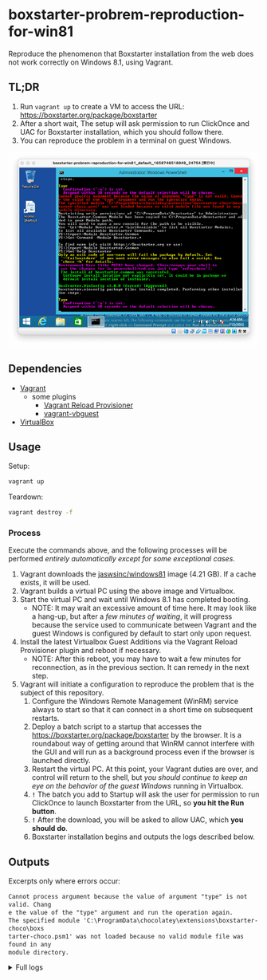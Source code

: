 # boxstarter-probrem-reproduction-for-win81

Reproduce the phenomenon that Boxstarter installation from the web does not
work correctly on Windows 8.1, using Vagrant.

## TL;DR

1. Run `vagrant up` to create a VM to access the URL:
   <https://boxstarter.org/package/boxstarter>
2. After a short wait, The setup will ask permission to run ClickOnce and
   UAC for Boxstarter installation, which you should follow there.
3. You can reproduce the problem in a terminal on guest Windows.

![Cannot process argument because the value of argument "type" is not valid. Change the value of the "type" argument and run the operation again. The specified module 'C:\ProgramData\chocolatey\extensions\boxstarter-choco\boxstarter-choco.psm1' as not loaded because no valid module file was found in any module directory.](https://raw.githubusercontent.com/kurone-kito/boxstarter-probrem-reproduction-for-win81/main/screenshot.png)

## Dependencies

- [Vagrant](https://www.vagrantup.com/)
  - some plugins
    - [Vagrant Reload Provisioner](https://github.com/aidanns/vagrant-reload)
    - [vagrant-vbguest](https://github.com/dotless-de/vagrant-vbguest)
- [VirtualBox](https://www.virtualbox.org/)

## Usage

Setup:

```sh
vagrant up
```

Teardown:

```sh
vagrant destroy -f
```

### Process

Execute the commands above, and the following processes will be performed
_entirely automatically except for some exceptional cases_.

1. Vagrant downloads the
   [jaswsinc/windows81](https://app.vagrantup.com/jaswsinc/boxes/windows81)
   image (4.21 GB). If a cache exists, it will be used.
2. Vagrant builds a virtual PC using the above image and Virtualbox.
3. Start the virtual PC and wait until Windows 8.1 has completed booting.
   - NOTE: It may wait an excessive amount of time here. It may look like a
     hang-up, but after a _few minutes of waiting_, it will progress
     because the service used to communicate between Vagrant and the guest
     Windows is configured by default to start only upon request.
4. Install the latest Virtualbox Guest Additions via the Vagrant Reload
   Provisioner plugin and reboot if necessary.
   - NOTE: After this reboot, you may have to wait a few minutes for
     reconnection, as in the previous section. It can remedy in the next
     step.
5. Vagrant will initiate a configuration to reproduce the problem that is
   the subject of this repository.
   1. Configure the Windows Remote Management (WinRM) service always to
      start so that it can connect in a short time on subsequent restarts.
   2. Deploy a batch script to a startup that accesses the
      <https://boxstarter.org/package/boxstarter> by the browser. It is a
      roundabout way of getting around that WinRM cannot interfere with
      the GUI and will run as a background process even if the browser is
      launched directly.
   3. Restart the virtual PC. At this point, your Vagrant duties are over,
      and control will return to the shell, but _you should continue to
      keep an eye on the behavior of the guest Windows_ running in
      Virtualbox.
   4. **`!`** The batch you add to Startup will ask the user for permission to run
      ClickOnce to launch Boxstarter from the URL, so
      **you hit the Run button**.
   5. **`!`** After the download, you will be asked to allow UAC, which
      **you should do**.
   6. Boxstarter installation begins and outputs the logs described below.

## Outputs

Excerpts only where errors occur:

```log
Cannot process argument because the value of argument "type" is not valid. Chang
e the value of the "type" argument and run the operation again.
The specified module 'C:\ProgramData\chocolatey\extensions\boxstarter-choco\boxs
tarter-choco.psm1' was not loaded because no valid module file was found in any
module directory.
```

<!-- markdownlint-disable MD033 -->
<details><summary>Full logs</summary>

```log
Boxstarter: Installing package boxstarter
Boxstarter Version 3.0.0.0
(c) 2018 Chocolatey Software, Inc, 2012 - 2018 Matt Wrock. https://boxstarter.or
g

Boxstarter: Disabling Automatic Updates from Windows Update
++ Boxstarter starting Calling Chocolatey to install boxstarter. This may take s
everal minutes to complete...
Boxstarter: SNAP! Chocolatey seems to be missing! - installing NOW!
Creating ChocolateyInstall as an environment variable (targeting 'Machine')
  Setting ChocolateyInstall to 'C:\ProgramData\chocolatey'
WARNING: It's very likely you will need to close and reopen your shell
  before you can use choco.
Restricting write permissions to Administrators
We are setting up the Chocolatey package repository.
The packages themselves go to 'C:\ProgramData\chocolatey\lib'
  (i.e. C:\ProgramData\chocolatey\lib\yourPackageName).
A shim file for the command line goes to 'C:\ProgramData\chocolatey\bin'
  and points to an executable in 'C:\ProgramData\chocolatey\lib\yourPackageName
'.

Creating Chocolatey folders if they do not already exist.

WARNING: You can safely ignore errors related to missing log files when
  upgrading from a version of Chocolatey less than 0.9.9.
  'Batch file could not be found' is also safe to ignore.
  'The system cannot find the file specified' - also safe.
chocolatey.nupkg file not installed in lib.
 Attempting to locate it from bootstrapper.
PATH environment variable does not have C:\ProgramData\chocolatey\bin in it. Add
ing...
WARNING: Not setting tab completion: Profile file does not exist at
'C:\Users\IEUser\Documents\WindowsPowerShell\Microsoft.PowerShell_profile.ps1'.
Chocolatey (choco.exe) is now ready.
You can call choco from anywhere, command line or powershell by typing choco.
Run choco /? for a list of functions.
You may need to shut down and restart powershell and/or consoles
 first prior to using choco.
Chocolatey v1.1.0
Installing the following packages:
boxstarter
By installing, you accept licenses for the packages.
Progress: Downloading BoxStarter.Common 3.0.0... 100%
Progress: Downloading boxstarter 3.0.0... 100%
Progress: Downloading BoxStarter.WinConfig 3.0.0... 100%
Progress: Downloading boxstarter.bootstrapper 3.0.0... 100%
Progress: Downloading boxstarter.chocolatey 3.0.0... 100%
Progress: Downloading Boxstarter.HyperV 3.0.0... 100%

BoxStarter.Common v3.0.0 (forced) [Approved]
boxstarter.common package files install completed. Performing other installation
 steps.

Type
  Confirmation (`-y`) is set.
  Respond within 30 seconds or the default selection will be chosen.
Cannot process argument because the value of argument "type" is not valid. Chang
e the value of the "type" argument and run the operation again.
The specified module 'C:\ProgramData\chocolatey\extensions\boxstarter-choco\boxs
tarter-choco.psm1' was not loaded because no valid module file was found in any
module directory.
Restricting write permissions of 'C:\ProgramData\Boxstarter' to Administrators
The Boxstarter.Common Module has been copied to C:\ProgramData\Boxstarter and ad
ded to your Module path.
You will need to open a new console for the path to be visible.
Use 'Get-Module Boxstarter.* -ListAvailable' to list all Boxstarter Modules.
To list all available Boxstarter Commands, use:
PS:>Import-Module Boxstarter.Common
PS:>Get-Command -Module Boxstarter.*

To find more info visit https://Boxstarter.org or use:
PS:>Import-Module Boxstarter.Common
PS:>Get-Help Boxstarter
Only an exit code of non-zero will fail the package by default. Set
 `--failonstderr` if you want error messages to also fail a script. See
 `choco -h` for details.
Environment Vars (like PATH) have changed. Close/reopen your shell to
 see the changes (or in powershell/cmd.exe just type `refreshenv`).
 The install of boxstarter.common was successful.
  Software install location not explicitly set, it could be in package or
  default install location of installer.

BoxStarter.WinConfig v3.0.0 (forced) [Approved]
boxstarter.winconfig package files install completed. Performing other installat
ion steps.

Type
  Confirmation (`-y`) is set.
  Respond within 30 seconds or the default selection will be chosen.
Cannot process argument because the value of argument "type" is not valid. Chang
e the value of the "type" argument and run the operation again.
The specified module 'C:\ProgramData\chocolatey\extensions\boxstarter-choco\boxs
tarter-choco.psm1' was not loaded because no valid module file was found in any
module directory.
Restricting write permissions of 'C:\ProgramData\Boxstarter' to Administrators
The Boxstarter.WinConfig Module has been copied to C:\ProgramData\Boxstarter and
 added to your Module path.
You will need to open a new console for the path to be visible.
Use 'Get-Module Boxstarter.* -ListAvailable' to list all Boxstarter Modules.
To list all available Boxstarter Commands, use:
PS:>Import-Module Boxstarter.WinConfig
PS:>Get-Command -Module Boxstarter.*

To find more info visit https://Boxstarter.org or use:
PS:>Import-Module Boxstarter.WinConfig
PS:>Get-Help Boxstarter
Only an exit code of non-zero will fail the package by default. Set
 `--failonstderr` if you want error messages to also fail a script. See
 `choco -h` for details.
 The install of boxstarter.winconfig was successful.
  Software install location not explicitly set, it could be in package or
  default install location of installer.

boxstarter.bootstrapper v3.0.0 (forced) [Approved]
boxstarter.bootstrapper package files install completed. Performing other instal
lation steps.

Type
  Confirmation (`-y`) is set.
  Respond within 30 seconds or the default selection will be chosen.
Cannot process argument because the value of argument "type" is not valid. Chang
e the value of the "type" argument and run the operation again.
The specified module 'C:\ProgramData\chocolatey\extensions\boxstarter-choco\boxs
tarter-choco.psm1' was not loaded because no valid module file was found in any
module directory.
Restricting write permissions of 'C:\ProgramData\Boxstarter' to Administrators
The Boxstarter.Bootstrapper Module has been copied to C:\ProgramData\Boxstarter
and added to your Module path.
You will need to open a new console for the path to be visible.
Use 'Get-Module Boxstarter.* -ListAvailable' to list all Boxstarter Modules.
To list all available Boxstarter Commands, use:
PS:>Import-Module Boxstarter.Bootstrapper
PS:>Get-Command -Module Boxstarter.*

To find more info visit https://Boxstarter.org or use:
PS:>Import-Module Boxstarter.Bootstrapper
PS:>Get-Help Boxstarter
Only an exit code of non-zero will fail the package by default. Set
 `--failonstderr` if you want error messages to also fail a script. See
 `choco -h` for details.
 The install of boxstarter.bootstrapper was successful.
  Software install location not explicitly set, it could be in package or
  default install location of installer.

boxstarter.chocolatey v3.0.0 (forced) [Approved]
boxstarter.chocolatey package files install completed. Performing other installa
tion steps.

Type
  Confirmation (`-y`) is set.
  Respond within 30 seconds or the default selection will be chosen.
Cannot process argument because the value of argument "type" is not valid. Chang
e the value of the "type" argument and run the operation again.
The specified module 'C:\ProgramData\chocolatey\extensions\boxstarter-choco\boxs
tarter-choco.psm1' was not loaded because no valid module file was found in any
module directory.
Restricting write permissions of 'C:\ProgramData\Boxstarter' to Administrators
The Boxstarter.Chocolatey Module has been copied to C:\ProgramData\Boxstarter an
d added to your Module path.
You will need to open a new console for the path to be visible.
Use 'Get-Module Boxstarter.* -ListAvailable' to list all Boxstarter Modules.
To list all available Boxstarter Commands, use:
PS:>Import-Module Boxstarter.Chocolatey
PS:>Get-Command -Module Boxstarter.*

To find more info visit https://Boxstarter.org or use:
PS:>Import-Module Boxstarter.Chocolatey
PS:>Get-Help Boxstarter
Only an exit code of non-zero will fail the package by default. Set
 `--failonstderr` if you want error messages to also fail a script. See
 `choco -h` for details.
 The install of boxstarter.chocolatey was successful.
  Software install location not explicitly set, it could be in package or
  default install location of installer.

Boxstarter.HyperV v3.0.0 (forced) [Approved]
boxstarter.hyperv package files install completed. Performing other installation
 steps.

Type
  Confirmation (`-y`) is set.
  Respond within 30 seconds or the default selection will be chosen.
Cannot process argument because the value of argument "type" is not valid. Chang
e the value of the "type" argument and run the operation again.
The specified module 'C:\ProgramData\chocolatey\extensions\boxstarter-choco\boxs
tarter-choco.psm1' was not loaded because no valid module file was found in any
module directory.
Restricting write permissions of 'C:\ProgramData\Boxstarter' to Administrators
The Boxstarter.HyperV Module has been copied to C:\ProgramData\Boxstarter and ad
ded to your Module path.
You will need to open a new console for the path to be visible.
Use 'Get-Module Boxstarter.* -ListAvailable' to list all Boxstarter Modules.
To list all available Boxstarter Commands, use:
PS:>Import-Module Boxstarter.HyperV
PS:>Get-Command -Module Boxstarter.*

To find more info visit https://Boxstarter.org or use:
PS:>Import-Module Boxstarter.HyperV
PS:>Get-Help Boxstarter
Only an exit code of non-zero will fail the package by default. Set
 `--failonstderr` if you want error messages to also fail a script. See
 `choco -h` for details.
 The install of boxstarter.hyperv was successful.
  Software install location not explicitly set, it could be in package or
  default install location of installer.

boxstarter v3.0.0 (forced) [Approved]
boxstarter package files install completed. Performing other installation steps.


Type
  Confirmation (`-y`) is set.
  Respond within 30 seconds or the default selection will be chosen.
Cannot process argument because the value of argument "type" is not valid. Chang
e the value of the "type" argument and run the operation again.
The specified module 'C:\ProgramData\chocolatey\extensions\boxstarter-choco\boxs
tarter-choco.psm1' was not loaded because no valid module file was found in any
module directory.
To load all Boxstarter Modules immediately, just enter 'BoxstarterShell'.
Interested in Windows Azure VM integration? Run CINST Boxstarter.Azure to instal
l Boxstarter's Azure integration.
Only an exit code of non-zero will fail the package by default. Set
 `--failonstderr` if you want error messages to also fail a script. See
 `choco -h` for details.
 The install of boxstarter was successful.
  Software install location not explicitly set, it could be in package or
  default install location of installer.

Chocolatey installed 6/6 packages.
 See the log for details (C:\ProgramData\chocolatey\logs\chocolatey.log).

Installed:
 - boxstarter.chocolatey v3.0.0
 - boxstarter v3.0.0
 - boxstarter.winconfig v3.0.0
 - boxstarter.common v3.0.0
 - boxstarter.bootstrapper v3.0.0
 - boxstarter.hyperv v3.0.0
++ Boxstarter finished Calling Chocolatey to install boxstarter. This may take s
everal minutes to complete... 00:03:54.2886254
True
Boxstarter: Restore Automatic Updates from Windows Update
Type ENTER to exit:
```

</details>
<!-- markdownlint-enable MD033 -->

